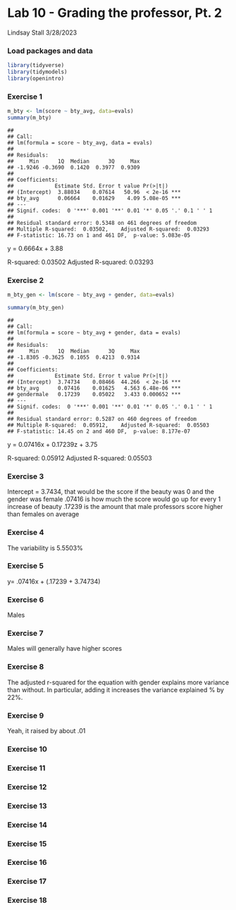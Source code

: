 Lab 10 - Grading the professor, Pt. 2
================
Lindsay Stall
3/28/2023

### Load packages and data

``` r
library(tidyverse) 
library(tidymodels)
library(openintro)
```

### Exercise 1

``` r
m_bty <- lm(score ~ bty_avg, data=evals)
summary(m_bty)
```

    ## 
    ## Call:
    ## lm(formula = score ~ bty_avg, data = evals)
    ## 
    ## Residuals:
    ##     Min      1Q  Median      3Q     Max 
    ## -1.9246 -0.3690  0.1420  0.3977  0.9309 
    ## 
    ## Coefficients:
    ##             Estimate Std. Error t value Pr(>|t|)    
    ## (Intercept)  3.88034    0.07614   50.96  < 2e-16 ***
    ## bty_avg      0.06664    0.01629    4.09 5.08e-05 ***
    ## ---
    ## Signif. codes:  0 '***' 0.001 '**' 0.01 '*' 0.05 '.' 0.1 ' ' 1
    ## 
    ## Residual standard error: 0.5348 on 461 degrees of freedom
    ## Multiple R-squared:  0.03502,    Adjusted R-squared:  0.03293 
    ## F-statistic: 16.73 on 1 and 461 DF,  p-value: 5.083e-05

y = 0.6664x + 3.88

R-squared: 0.03502 Adjusted R-squared: 0.03293

### Exercise 2

``` r
m_bty_gen <- lm(score ~ bty_avg + gender, data=evals)
```

``` r
summary(m_bty_gen)
```

    ## 
    ## Call:
    ## lm(formula = score ~ bty_avg + gender, data = evals)
    ## 
    ## Residuals:
    ##     Min      1Q  Median      3Q     Max 
    ## -1.8305 -0.3625  0.1055  0.4213  0.9314 
    ## 
    ## Coefficients:
    ##             Estimate Std. Error t value Pr(>|t|)    
    ## (Intercept)  3.74734    0.08466  44.266  < 2e-16 ***
    ## bty_avg      0.07416    0.01625   4.563 6.48e-06 ***
    ## gendermale   0.17239    0.05022   3.433 0.000652 ***
    ## ---
    ## Signif. codes:  0 '***' 0.001 '**' 0.01 '*' 0.05 '.' 0.1 ' ' 1
    ## 
    ## Residual standard error: 0.5287 on 460 degrees of freedom
    ## Multiple R-squared:  0.05912,    Adjusted R-squared:  0.05503 
    ## F-statistic: 14.45 on 2 and 460 DF,  p-value: 8.177e-07

y = 0.07416x + 0.17239z + 3.75

R-squared: 0.05912 Adjusted R-squared: 0.05503

### Exercise 3

Intercept = 3.7434, that would be the score if the beauty was 0 and the
gender was female .07416 is how much the score would go up for every 1
increase of beauty .17239 is the amount that male professors score
higher than females on average

### Exercise 4

The variability is 5.5503%

### Exercise 5

y= .07416x + (.17239 + 3.74734)

### Exercise 6

Males

### Exercise 7

Males will generally have higher scores

### Exercise 8

The adjusted r-squared for the equation with gender explains more
variance than without. In particular, adding it increases the variance
explained % by 22%.

### Exercise 9

Yeah, it raised by about .01

### Exercise 10

### Exercise 11

### Exercise 12

### Exercise 13

### Exercise 14

### Exercise 15

### Exercise 16

### Exercise 17

### Exercise 18
